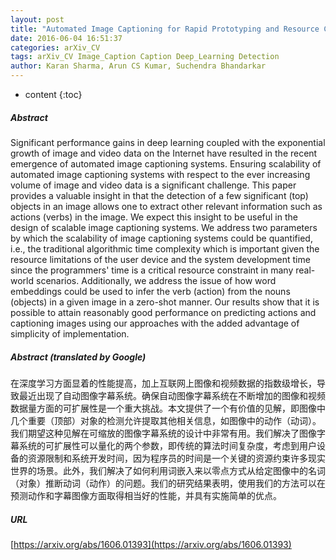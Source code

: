 ```yaml
---
layout: post
title: "Automated Image Captioning for Rapid Prototyping and Resource Constrained Environments"
date: 2016-06-04 16:51:37
categories: arXiv_CV
tags: arXiv_CV Image_Caption Caption Deep_Learning Detection
author: Karan Sharma, Arun CS Kumar, Suchendra Bhandarkar
---
```


* content
{:toc}

##### Abstract
Significant performance gains in deep learning coupled with the exponential growth of image and video data on the Internet have resulted in the recent emergence of automated image captioning systems. Ensuring scalability of automated image captioning systems with respect to the ever increasing volume of image and video data is a significant challenge. This paper provides a valuable insight in that the detection of a few significant (top) objects in an image allows one to extract other relevant information such as actions (verbs) in the image. We expect this insight to be useful in the design of scalable image captioning systems. We address two parameters by which the scalability of image captioning systems could be quantified, i.e., the traditional algorithmic time complexity which is important given the resource limitations of the user device and the system development time since the programmers' time is a critical resource constraint in many real-world scenarios. Additionally, we address the issue of how word embeddings could be used to infer the verb (action) from the nouns (objects) in a given image in a zero-shot manner. Our results show that it is possible to attain reasonably good performance on predicting actions and captioning images using our approaches with the added advantage of simplicity of implementation.

##### Abstract (translated by Google)
在深度学习方面显着的性能提高，加上互联网上图像和视频数据的指数级增长，导致最近出现了自动图像字幕系统。确保自动图像字幕系统在不断增加的图像和视频数据量方面的可扩展性是一个重大挑战。本文提供了一个有价值的见解，即图像中几个重要（顶部）对象的检测允许提取其他相关信息，如图像中的动作（动词）。我们期望这种见解在可缩放的图像字幕系统的设计中非常有用。我们解决了图像字幕系统的可扩展性可以量化的两个参数，即传统的算法时间复杂度，考虑到用户设备的资源限制和系统开发时间，因为程序员的时间是一个关键的资源约束许多现实世界的场景。此外，我们解决了如何利用词嵌入来以零点方式从给定图像中的名词（对象）推断动词（动作）的问题。我们的研究结果表明，使用我们的方法可以在预测动作和字幕图像方面取得相当好的性能，并具有实施简单的优点。

##### URL
[https://arxiv.org/abs/1606.01393](https://arxiv.org/abs/1606.01393)

